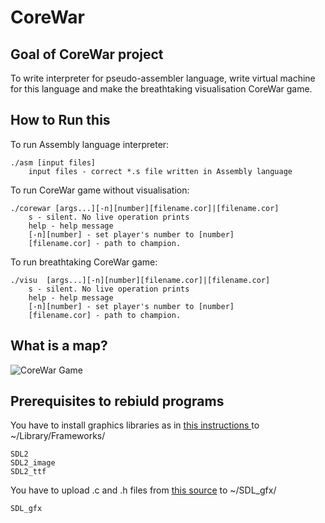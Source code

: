 # CoreWar

## Goal of CoreWar project

To write interpreter for pseudo-assembler language, write virtual machine for this language and make the breathtaking visualisation CoreWar game.

## How to Run this
To run Assembly language interpreter:
```
./asm [input files]
	input files - correct *.s file written in Assembly language
```
To run CoreWar game without visualisation:
```
./corewar [args...][-n][number][filename.cor]|[filename.cor]
	s - silent. No live operation prints
	help - help message
	[-n][number] - set player's number to [number]
	[filename.cor] - path to champion.
```
To run breathtaking CoreWar game:
```
./visu	[args...][-n][number][filename.cor]|[filename.cor]
	s - silent. No live operation prints
	help - help message
	[-n][number] - set player's number to [number]
	[filename.cor] - path to champion.
```
## What is a map?

![CoreWar Game][CoreGif]

[CoreGif]: https://i.imgur.com/MQiNtra.gif "CoreWar Game"



## Prerequisites to rebiuld programs

You have to install graphics libraries as in <a href="http://lazyfoo.net/tutorials/SDL/01_hello_SDL/mac/index.php"> this instructions </a> to ~/Library/Frameworks/

```
SDL2        
SDL2_image  
SDL2_ttf    
```

You have to upload .c and .h files from <a href="http://www.ferzkopp.net/wordpress/2016/01/02/sdl_gfx-sdl2_gfx/">this source</a> to ~/SDL_gfx/
```
SDL_gfx
```
